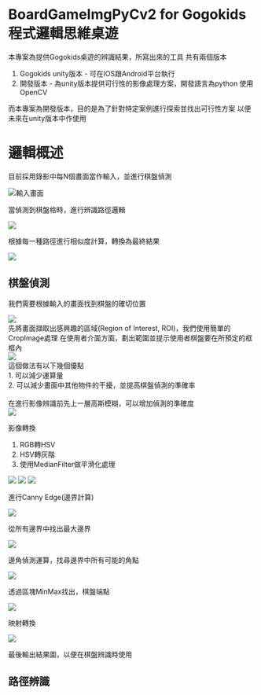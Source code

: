 # BoardGameImgPyCv2 for Gogokids 程式邏輯思維桌遊

本專案為提供Gogokids桌遊的辨識結果，所寫出來的工具
共有兩個版本
1. Gogokids unity版本 - 可在IOS跟Android平台執行
2. 開發版本 - 為unity版本提供可行性的影像處理方案，開發語言為python 使用 OpenCV

而本專案為開發版本，目的是為了針對特定案例進行探索並找出可行性方案
以便未來在unity版本中作使用

# 邏輯概述

目前採用錄影中每N個畫面當作輸入，並進行棋盤偵測
<div>
  <img src = "https://github.com/LanZBoY/BoardGameImgPyCv2/blob/master/procedure_img/input.jpg" title = "輸入畫面">
</div>

當偵測到棋盤格時，進行辨識路徑邏輯
<div>
  <img src = "https://github.com/LanZBoY/BoardGameImgPyCv2/blob/master/procedure_img/result.jpg">
</div>

根據每一種路徑進行相似度計算，轉換為最終結果
<div>
  <img src = "https://github.com/LanZBoY/BoardGameImgPyCv2/blob/master/procedure_img/final_result.jpg">
</div>

## 棋盤偵測
我們需要根據輸入的畫面找到棋盤的確切位置
<div>
  <img src = "https://github.com/LanZBoY/BoardGameImgPyCv2/blob/master/procedure_img/input.jpg">
</div>
先將畫面擷取出感興趣的區域(Region of Interest, ROI)，我們使用簡單的CropImage處理
在使用者介面方面，劃出範圍並提示使用者棋盤要在所預定的框框內
<div>
  <img src = "https://github.com/LanZBoY/BoardGameImgPyCv2/blob/master/procedure_img/crop.jpg">
</div>
這個做法有以下幾個優點<br>
  1. 可以減少運算量<br>
  2. 可以減少畫面中其他物件的干擾，並提高棋盤偵測的準確率<br>
<br>
在進行影像辨識前先上一層高斯模糊，可以增加偵測的準確度
<div>
  <img src = "https://github.com/LanZBoY/BoardGameImgPyCv2/blob/master/procedure_img/blur.jpg">
</div>

影像轉換<br>
1. RGB轉HSV<br>
2. HSV轉灰階<br>
3. 使用MedianFilter做平滑化處理<br>
<div>
  <img src = "https://github.com/LanZBoY/BoardGameImgPyCv2/blob/master/procedure_img/hsv.jpg">
  <img src = "https://github.com/LanZBoY/BoardGameImgPyCv2/blob/master/procedure_img/hsv_gray.jpg">
  <img src = "https://github.com/LanZBoY/BoardGameImgPyCv2/blob/master/procedure_img/hsv_gray_median.jpg">
</div>

進行Canny Edge(邊界計算)
<div>
  <img src = "https://github.com/LanZBoY/BoardGameImgPyCv2/blob/master/procedure_img/canny.jpg">
</div>

從所有邊界中找出最大邊界
<div>
  <img src = "https://github.com/LanZBoY/BoardGameImgPyCv2/blob/master/procedure_img/contour.jpg">
</div>

邊角偵測運算，找尋邊界中所有可能的角點
<div>
  <img src = "https://github.com/LanZBoY/BoardGameImgPyCv2/blob/master/procedure_img/corner.jpg">
</div>

透過區塊MinMax找出，棋盤端點
<div>
  <img src = "https://github.com/LanZBoY/BoardGameImgPyCv2/blob/master/procedure_img/select.jpg">
</div>

映射轉換
<div>
  <img src = "https://github.com/LanZBoY/BoardGameImgPyCv2/blob/master/procedure_img/result.jpg">
</div>

最後輸出結果圖，以便在棋盤辨識時使用

## 路徑辨識
